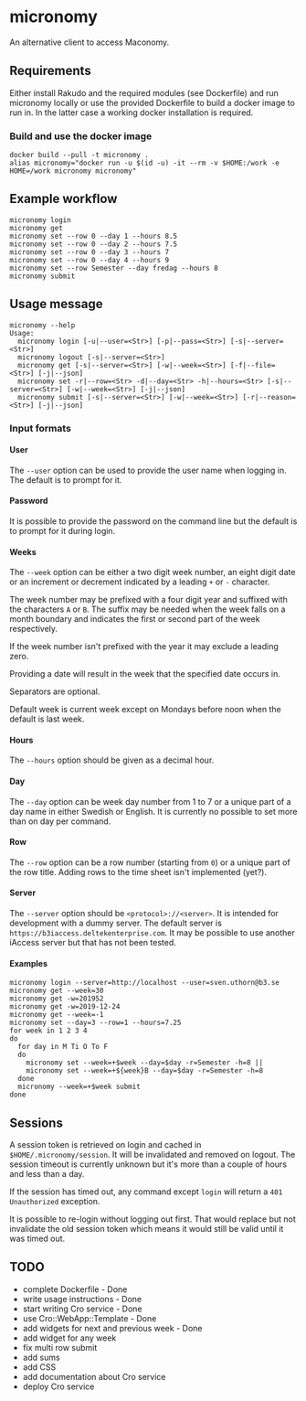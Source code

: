 # micronomy

An alternative client to access Maconomy.

## Requirements

Either install Rakudo and the required modules (see Dockerfile) and run
micronomy locally or use the provided Dockerfile to build a docker image to run
in. In the latter case a working docker installation is required.

### Build and use the docker image

    docker build --pull -t micronomy .
    alias micronomy="docker run -u $(id -u) -it --rm -v $HOME:/work -e HOME=/work micronomy micronomy"

## Example workflow

    micronomy login
    micronomy get
    micronomy set --row 0 --day 1 --hours 8.5
    micronomy set --row 0 --day 2 --hours 7.5
    micronomy set --row 0 --day 3 --hours 7
    micronomy set --row 0 --day 4 --hours 9
    micronomy set --row Semester --day fredag --hours 8
    micronomy submit

## Usage message

    micronomy --help
    Usage:
      micronomy login [-u|--user=<Str>] [-p|--pass=<Str>] [-s|--server=<Str>]
      micronomy logout [-s|--server=<Str>]
      micronomy get [-s|--server=<Str>] [-w|--week=<Str>] [-f|--file=<Str>] [-j|--json]
      micronomy set -r|--row=<Str> -d|--day=<Str> -h|--hours=<Str> [-s|--server=<Str>] [-w|--week=<Str>] [-j|--json]
      micronomy submit [-s|--server=<Str>] [-w|--week=<Str>] [-r|--reason=<Str>] [-j|--json]

### Input formats

#### User

The `--user` option can be used to provide the user name when logging in. The
default is to prompt for it.

#### Password

It is possible to provide the password on the command line but the default is to
prompt for it during login.

#### Weeks

The `--week` option can be either a two digit week number, an eight digit date
or an increment or decrement indicated by a leading `+` or `-` character.

The week number may be prefixed with a four digit year and suffixed with the
characters `A` or `B`. The suffix may be needed when the week falls on a month
boundary and indicates the first or second part of the week respectively.

If the week number isn't prefixed with the year it may exclude a leading zero.

Providing a date will result in the week that the specified date occurs in.

Separators are optional.

Default week is current week except on Mondays before noon when the default is
last week.

#### Hours

The `--hours` option should be given as a decimal hour.

#### Day

The `--day` option can be week day number from 1 to 7 or a unique part of a day
name in either Swedish or English. It is currently no possible to set more than
on day per command.

#### Row

The `--row` option can be a row number (starting from `0`) or a unique part of
the row title. Adding rows to the time sheet isn't implemented (yet?).

#### Server

The `--server` option should be `<protocol>://<server>`. It is intended for
development with a dummy server. The default server is
`https://b3iaccess.deltekenterprise.com`. It may be possible to use another
iAccess server but that has not been tested.

#### Examples

    micronomy login --server=http://localhost --user=sven.uthorn@b3.se
    micronomy get --week=30
    micronomy get -w=201952
    micronomy get -w=2019-12-24
    micronomy get --week=-1
    micronomy set --day=3 --row=1 --hours=7.25
    for week in 1 2 3 4
    do
      for day in M Ti O To F
      do
        micronomy set --week=+$week --day=$day -r=Semester -h=8 ||
        micronomy set --week=+${week}B --day=$day -r=Semester -h=8
      done
      micronomy --week=+$week submit
    done

## Sessions

A session token is retrieved on login and cached in `$HOME/.micronomy/session`.
It will be invalidated and removed on logout. The session timeout is currently
unknown but it's more than a couple of hours and less than a day.

If the session has timed out, any command except `login` will return a `401
Unauthorized` exception.

It is possible to re-login without logging out first. That would replace but not
invalidate the old session token which means it would still be valid until it
was timed out.

## TODO

* complete Dockerfile - Done
* write usage instructions - Done
* start writing Cro service - Done
* use Cro::WebApp::Template - Done
* add widgets for next and previous week - Done
* add widget for any week
* fix multi row submit
* add sums
* add CSS
* add documentation about Cro service
* deploy Cro service
